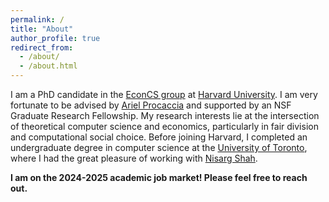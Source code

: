 ```yaml
---
permalink: /
title: "About"
author_profile: true
redirect_from: 
  - /about/
  - /about.html
---
```


I am a PhD candidate in the [EconCS group](https://econcs.seas.harvard.edu) at [Harvard University](https://www.seas.harvard.edu). I am very fortunate to be advised by [Ariel Procaccia](http://procaccia.info) and supported by an NSF Graduate Research Fellowship. My research interests lie at the intersection of theoretical computer science and economics, particularly in fair division and computational social choice. Before joining Harvard, I completed an undergraduate degree in computer science at the [University of Toronto](https://www.utoronto.ca), where I had the great pleasure of working with [Nisarg Shah](http://www.cs.toronto.edu/~nisarg/index.html).

**I am on the 2024-2025 academic job market! Please feel free to reach out.**